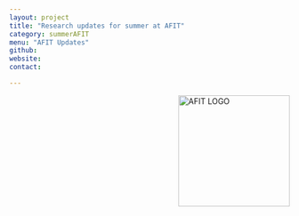 ```yaml
---
layout: project
title: "Research updates for summer at AFIT"
category: summerAFIT
menu: "AFIT Updates"
github:
website:
contact:

---
```


<img src="https://upload.wikimedia.org/wikipedia/commons/4/40/Air_Force_Institute_of_Technology.png" alt="AFIT LOGO" align = "right" style="width: 200px;"/>
